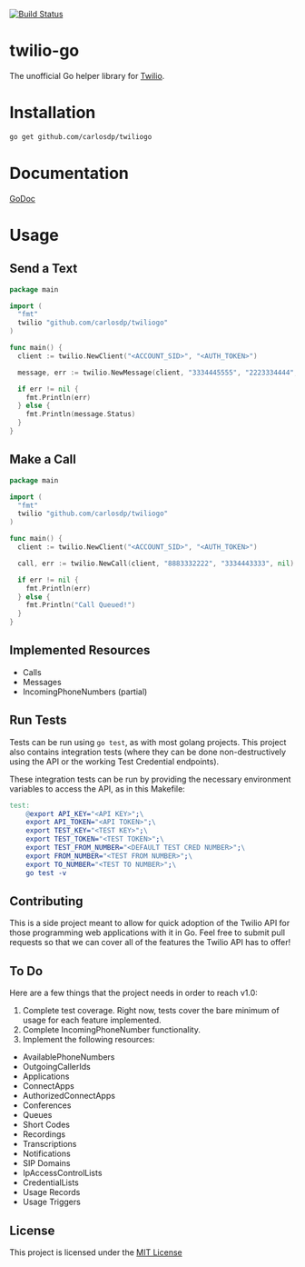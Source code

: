 [![Build Status](https://travis-ci.org/carlosdp/twiliogo.png?branch=master)](https://travis-ci.org/carlosdp/twiliogo)
# twilio-go
The unofficial Go helper library for [Twilio](http://twilio.com).

# Installation

``` bash
go get github.com/carlosdp/twiliogo
```

# Documentation

[GoDoc](http://godoc.org/github.com/carlosdp/twiliogo)

# Usage

## Send a Text

``` go
package main

import (
  "fmt"
  twilio "github.com/carlosdp/twiliogo"
)

func main() {
  client := twilio.NewClient("<ACCOUNT_SID>", "<AUTH_TOKEN>")

  message, err := twilio.NewMessage(client, "3334445555", "2223334444", twilio.Body("Hello World!"))

  if err != nil {
    fmt.Println(err)
  } else {
    fmt.Println(message.Status)
  }
}
```

## Make a Call

``` go
package main

import (
  "fmt"
  twilio "github.com/carlosdp/twiliogo"
)

func main() {
  client := twilio.NewClient("<ACCOUNT_SID>", "<AUTH_TOKEN>")

  call, err := twilio.NewCall(client, "8883332222", "3334443333", nil)

  if err != nil {
    fmt.Println(err)
  } else {
    fmt.Println("Call Queued!")
  }
}
```

## Implemented Resources
- Calls
- Messages
- IncomingPhoneNumbers (partial)

## Run Tests
Tests can be run using `go test`, as with most golang projects. This project also contains integration tests (where they can be done non-destructively using the API or the working Test Credential endpoints).

These integration tests can be run by providing the necessary environment variables to access the API, as in this Makefile:

```makefile
test:
	@export API_KEY="<API KEY>";\
	export API_TOKEN="<API TOKEN>";\
	export TEST_KEY="<TEST KEY>";\
	export TEST_TOKEN="<TEST TOKEN>";\
	export TEST_FROM_NUMBER="<DEFAULT TEST CRED NUMBER>";\
	export FROM_NUMBER="<TEST FROM NUMBER>";\
	export TO_NUMBER="<TEST TO NUMBER>";\
	go test -v
```

## Contributing
This is a side project meant to allow for quick adoption of the Twilio API for those programming web applications with it in Go. Feel free to submit pull requests so that we can cover all of the features the Twilio API has to offer!

## To Do
Here are a few things that the project needs in order to reach v1.0:

1. Complete test coverage. Right now, tests cover the bare minimum of usage for each feature implemented.
2. Complete IncomingPhoneNumber functionality.
3. Implement the following resources:
  - AvailablePhoneNumbers
  - OutgoingCallerIds
  - Applications
  - ConnectApps
  - AuthorizedConnectApps
  - Conferences
  - Queues
  - Short Codes
  - Recordings
  - Transcriptions
  - Notifications
  - SIP Domains
  - IpAccessControlLists
  - CredentialLists
  - Usage Records
  - Usage Triggers

## License
This project is licensed under the [MIT License](http://opensource.org/licenses/MIT)

